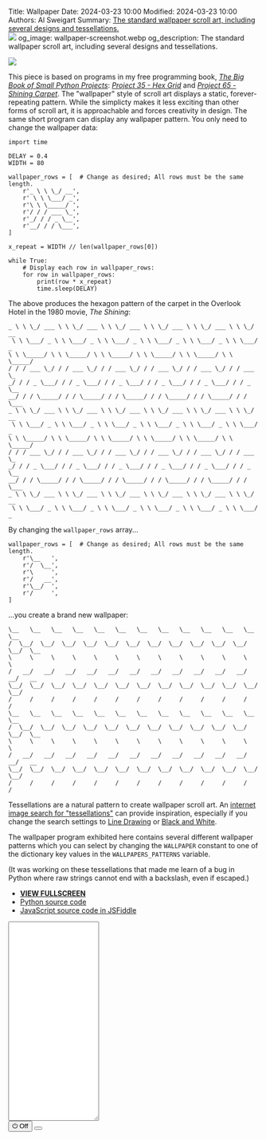 Title: Wallpaper
Date: 2024-03-23 10:00
Modified: 2024-03-23 10:00
Authors: Al Sweigart
Summary: <a href="{filename}wallpaper.md">The standard wallpaper scroll art, including several designs and tessellations.<br><img src="{static}/images/wallpaper-screenshot.webp" style="max-width: 640px;"></a>
og_image: wallpaper-screenshot.webp
og_description: The standard wallpaper scroll art, including several designs and tessellations.

<img src="{static}/images/wallpaper-screenshot.webp" style="max-width: 640px;">

This piece is based on programs in my free programming book, [*The Big Book of Small Python Projects*](https://inventwithpython.com/bigbookpython/): [*Project 35 - Hex Grid*](https://inventwithpython.com/bigbookpython/project35.html) and [*Project 65 - Shining Carpet*](https://inventwithpython.com/bigbookpython/project65.html). The "wallpaper" style of scroll art displays a static, forever-repeating pattern. While the simplicty makes it less exciting than other forms of scroll art, it is approachable and forces creativity in design. The same short program can display any wallpaper pattern. You only need to change the wallpaper data:

    import time

    DELAY = 0.4
    WIDTH = 80

    wallpaper_rows = [  # Change as desired; All rows must be the same length.
        r'_ \ \ \_/ __',
        r' \ \ \___/ _',
        r'\ \ \_____/ ',
        r'/ / / ___ \_',
        r'_/ / / _ \__',
        r'__/ / / \___',
    ]

    x_repeat = WIDTH // len(wallpaper_rows[0])

    while True:
        # Display each row in wallpaper_rows:
        for row in wallpaper_rows:
            print(row * x_repeat)
            time.sleep(DELAY)

The above produces the hexagon pattern of the carpet in the Overlook Hotel in the 1980 movie, *The Shining*:

    _ \ \ \_/ ___ \ \ \_/ ___ \ \ \_/ ___ \ \ \_/ ___ \ \ \_/ ___ \ \ \_/ __
     \ \ \___/ _ \ \ \___/ _ \ \ \___/ _ \ \ \___/ _ \ \ \___/ _ \ \ \___/ _
    \ \ \_____/ \ \ \_____/ \ \ \_____/ \ \ \_____/ \ \ \_____/ \ \ \_____/ 
    / / / ___ \_/ / / ___ \_/ / / ___ \_/ / / ___ \_/ / / ___ \_/ / / ___ \_
    _/ / / _ \___/ / / _ \___/ / / _ \___/ / / _ \___/ / / _ \___/ / / _ \__
    __/ / / \_____/ / / \_____/ / / \_____/ / / \_____/ / / \_____/ / / \___
    _ \ \ \_/ ___ \ \ \_/ ___ \ \ \_/ ___ \ \ \_/ ___ \ \ \_/ ___ \ \ \_/ __
     \ \ \___/ _ \ \ \___/ _ \ \ \___/ _ \ \ \___/ _ \ \ \___/ _ \ \ \___/ _
    \ \ \_____/ \ \ \_____/ \ \ \_____/ \ \ \_____/ \ \ \_____/ \ \ \_____/ 
    / / / ___ \_/ / / ___ \_/ / / ___ \_/ / / ___ \_/ / / ___ \_/ / / ___ \_
    _/ / / _ \___/ / / _ \___/ / / _ \___/ / / _ \___/ / / _ \___/ / / _ \__
    __/ / / \_____/ / / \_____/ / / \_____/ / / \_____/ / / \_____/ / / \___
    _ \ \ \_/ ___ \ \ \_/ ___ \ \ \_/ ___ \ \ \_/ ___ \ \ \_/ ___ \ \ \_/ __
     \ \ \___/ _ \ \ \___/ _ \ \ \___/ _ \ \ \___/ _ \ \ \___/ _ \ \ \___/ _

By changing the `wallpaper_rows` array...

    wallpaper_rows = [  # Change as desired; All rows must be the same length.
        r'\__   ',
        r'/  \__',
        r'\     ',
        r'/   __',
        r'\__/  ',
        r'/     ',
    ]

...you create a brand new wallpaper:

    \__   \__   \__   \__   \__   \__   \__   \__   \__   \__   \__   \__   \__   
    /  \__/  \__/  \__/  \__/  \__/  \__/  \__/  \__/  \__/  \__/  \__/  \__/  \__
    \     \     \     \     \     \     \     \     \     \     \     \     \     
    /   __/   __/   __/   __/   __/   __/   __/   __/   __/   __/   __/   __/   __
    \__/  \__/  \__/  \__/  \__/  \__/  \__/  \__/  \__/  \__/  \__/  \__/  \__/  
    /     /     /     /     /     /     /     /     /     /     /     /     /     
    \__   \__   \__   \__   \__   \__   \__   \__   \__   \__   \__   \__   \__   
    /  \__/  \__/  \__/  \__/  \__/  \__/  \__/  \__/  \__/  \__/  \__/  \__/  \__
    \     \     \     \     \     \     \     \     \     \     \     \     \     
    /   __/   __/   __/   __/   __/   __/   __/   __/   __/   __/   __/   __/   __
    \__/  \__/  \__/  \__/  \__/  \__/  \__/  \__/  \__/  \__/  \__/  \__/  \__/  
    /     /     /     /     /     /     /     /     /     /     /     /     /     

Tessellations are a natural pattern to create wallpaper scroll art. An [internet image search for "tessellations"](https://duckduckgo.com/?t=ffab&q=tessellations&iax=images&ia=images) can provide inspiration, especially if you change the search settings to [Line Drawing](https://duckduckgo.com/?t=ffab&q=tessellations&iax=images&ia=images&iaf=type%3Aline) or [Black and White](https://duckduckgo.com/?t=ffab&q=tessellations&iax=images&ia=images&iaf=color%3AMonochrome).

The wallpaper program exhibited here contains several different wallpaper patterns which you can select by changing the `WALLPAPER` constant to one of the dictionary key values in the `WALLPAPERS_PATTERNS` variable.

(It was working on these tessellations that made me learn of a bug in Python where raw strings cannot end with a backslash, even if escaped.)

* **[VIEW FULLSCREEN](/static/wallpaper-fullscreen.html)**
* [Python source code](https://github.com/asweigart/scrollart/blob/main/python/wallpaper.py)
* [JavaScript source code in JSFiddle](https://jsfiddle.net/asweigart/7x15u60w/)

<div><textarea id="bextOutput" readonly style="height: 400px;"></textarea><br /><button type="button" onclick="running = !running;">&#x23FB; Off</button>
<button type="button" onclick=""></button>
</div>

<script src="/static/bext.js"></script><link rel="stylesheet" href="/static/bext.css">
<script>


</script>
